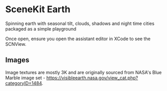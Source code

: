 # SceneKit Earth
Spinning earth with seasonal tilt, clouds, shadows and night time cities packaged as a simple playground

Once open, ensure you open the assistant editor in XCode to see the SCNView.

## Images
Image textures are mostly 3K and are originally sourced from NASA's Blue Marble image set - https://visibleearth.nasa.gov/view_cat.php?categoryID=1484. 
